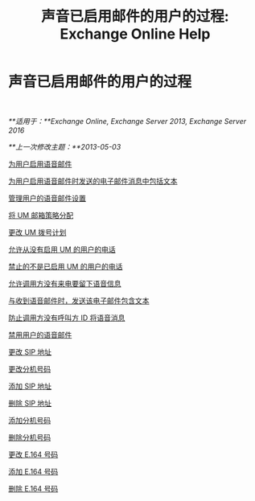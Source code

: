 ﻿---
title: '声音已启用邮件的用户的过程: Exchange Online Help'
TOCTitle: 声音已启用邮件的用户的过程
ms:assetid: 57633cf1-9ed9-43ae-a2a8-965431b0a779
ms:mtpsurl: https://technet.microsoft.com/zh-cn/library/JJ835776(v=EXCHG.150)
ms:contentKeyID: 50556582
ms.date: 05/23/2018
mtps_version: v=EXCHG.150
ms.translationtype: MT
---

# 声音已启用邮件的用户的过程

 

_**适用于：**Exchange Online, Exchange Server 2013, Exchange Server 2016_

_**上一次修改主题：**2013-05-03_

[为用户启用语音邮件](enable-a-user-for-voice-mail-exchange-2013-help.md)

[为用户启用语音邮件时发送的电子邮件消息中包括文本](include-text-with-the-email-message-sent-when-a-user-is-enabled-for-voice-mail-exchange-2013-help.md)

[管理用户的语音邮件设置](manage-voice-mail-settings-for-a-user-exchange-2013-help.md)

[将 UM 邮箱策略分配](assign-a-um-mailbox-policy-exchange-2013-help.md)

[更改 UM 拨号计划](change-the-um-dial-plan-exchange-2013-help.md)

[允许从没有启用 UM 的用户的电话](enable-calls-from-users-who-aren-t-um-enabled-exchange-2013-help.md)

[禁止的不是已启用 UM 的用户的电话](disable-calls-from-users-who-aren-t-um-enabled-exchange-2013-help.md)

[允许调用方没有来电要留下语音信息](allow-callers-without-a-caller-id-to-leave-a-voice-message-exchange-2013-help.md)

[与收到语音邮件时，发送该电子邮件包含文本](include-text-with-the-email-message-sent-when-a-voice-message-is-received-exchange-2013-help.md)

[防止调用方没有呼叫方 ID 将语音消息](prevent-callers-without-a-caller-id-from-leaving-a-voice-message-exchange-2013-help.md)

[禁用用户的语音邮件](disable-voice-mail-for-a-user-exchange-2013-help.md)

[更改 SIP 地址](change-a-sip-address-exchange-2013-help.md)

[更改分机号码](change-an-extension-number-exchange-2013-help.md)

[添加 SIP 地址](add-a-sip-address-exchange-2013-help.md)

[删除 SIP 地址](remove-a-sip-address-exchange-2013-help.md)

[添加分机号码](add-an-extension-number-exchange-2013-help.md)

[删除分机号码](remove-an-extension-number-exchange-2013-help.md)

[更改 E.164 号码](change-an-e-164-number-exchange-2013-help.md)

[添加 E.164 号码](add-an-e-164-number-exchange-2013-help.md)

[删除 E.164 号码](remove-an-e-164-number-exchange-2013-help.md)

